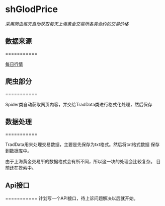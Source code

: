 shGlodPrice
===========

*采用爬虫每天自动获取每天上海黄金交易所各类合约的交易价格*

## 数据来源
===========

[每日行情](https://www.sge.com.cn/sjzx/mrhqsj?p=1)


## 爬虫部分
===========

Spider类自动获取网页内容，并交给TradData类进行格式化处理，然后保存


## 数据处理
===========

TradData用来处理交易数据，主要是先保存为txt格式。然后将txt格式数据
保存到数据库中。

由于上海黄金交易所的数据格式会有所不同，所以这一块的处理会比较复杂。
目前还在摸索中。


## Api接口
===========
计划写一个API接口，待上诉问题解决以后就开始。
